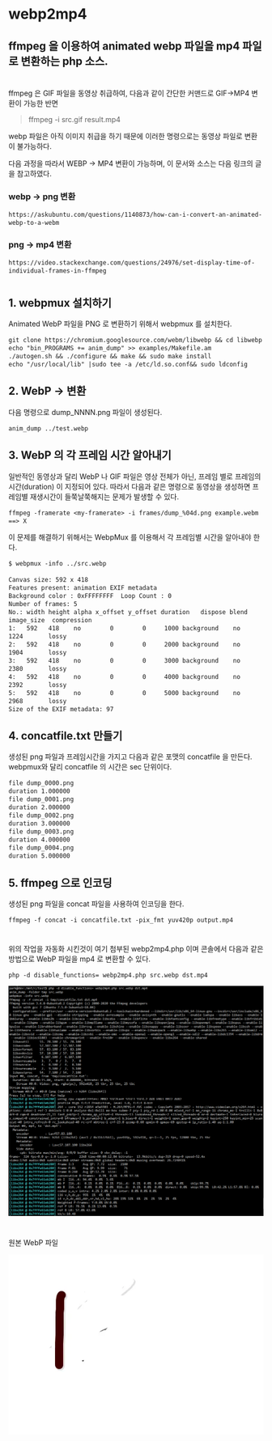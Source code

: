 # webp2mp4

## ffmpeg 을 이용하여 animated webp 파일을 mp4 파일로 변환하는 php 소스.

#

ffmpeg 은 GIF 파일을 동영상 취급하여, 다음과 같이 간단한 커맨드로 GIF->MP4 변환이 가능한 반면

> ffmpeg -i src.gif  result.mp4

webp 파일은 아직 이미지 취급을 하기 때문에 이러한 명령으로는 동영상 파일로 변환이 불가능하다.

다음 과정을 따라서 WEBP -> MP4 변환이 가능하며, 이 문서와 소스는 다음 링크의 글을 참고하였다.

### webp -> png 변환
	https://askubuntu.com/questions/1140873/how-can-i-convert-an-animated-webp-to-a-webm

### png -> mp4 변환
	https://video.stackexchange.com/questions/24976/set-display-time-of-individual-frames-in-ffmpeg


#

## 1. webpmux 설치하기

Animated WebP 파일을 PNG 로 변환하기 위해서 webpmux 를 설치한다.

	git clone https://chromium.googlesource.com/webm/libwebp && cd libwebp
	echo "bin_PROGRAMS += anim_dump" >> examples/Makefile.am
	./autogen.sh && ./configure && make && sudo make install
	echo "/usr/local/lib" |sudo tee -a /etc/ld.so.conf&& sudo ldconfig


## 2. WebP -> 변환

다음 명령으로 dump_NNNN.png 파일이 생성된다.

	anim_dump ../test.webp


## 3. WebP 의 각 프레임 시간 알아내기

일반적인 동영상과 달리 WebP 나 GIF 파일은 영상 전체가 아닌, 프레임 별로 프레임의 시간(duration) 이 지정되어 있다. 따라서 다음과 같은 명령으로 동영상을 생성하면 프레임별 재생시간이 들쭉날쭉해지는 문제가 발생할 수 있다.

	ffmpeg -framerate <my-framerate> -i frames/dump_%04d.png example.webm ==> X 

이 문제를 해결하기 위해서는 WebpMux 를 이용해서 각 프레임별 시간을 알아내야 한다.

	$ webpmux -info ../src.webp

	Canvas size: 592 x 418
	Features present: animation EXIF metadata
	Background color : 0xFFFFFFFF  Loop Count : 0
	Number of frames: 5
	No.: width height alpha x_offset y_offset duration   dispose blend image_size  compression
	1:   592   418    no        0        0     1000 background    no       1224       lossy
	2:   592   418    no        0        0     2000 background    no       1904       lossy
	3:   592   418    no        0        0     3000 background    no       2380       lossy
	4:   592   418    no        0        0     4000 background    no       2392       lossy
	5:   592   418    no        0        0     5000 background    no       2968       lossy
	Size of the EXIF metadata: 97


## 4. concatfile.txt 만들기

생성된 png 파일과 프레임시간을 가지고 다음과 같은 포맷의 concatfile 을 만든다.
webpmux와 달리 concatfile 의 시간은 sec 단위이다.

	file dump_0000.png
	duration 1.000000
	file dump_0001.png
	duration 2.000000
	file dump_0002.png
	duration 3.000000
	file dump_0003.png
	duration 4.000000
	file dump_0004.png
	duration 5.000000


## 5. ffmpeg 으로 인코딩

생성된 png 파일을 concat 파일을 사용하여 인코딩을 한다.

	ffmpeg -f concat -i concatfile.txt -pix_fmt yuv420p output.mp4



# 

위의 작업을 자동화 시킨것이 여기 첨부된 webp2mp4.php 이며 콘솔에서 다음과 같은 방법으로 WebP 파일을 mp4 로 변환할 수 있다.

	php -d disable_functions= webp2mp4.php src.webp dst.mp4

![screenshot](screenshot.png)



# 
원본 WebP 파일

![screenshot](src.webp)


